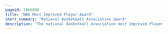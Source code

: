 ```yaml
---
pageid: 2066890
title: "NBA Most Improved Player Award"
short_summary: "National Basketball Association award"
description: "The national Basketball Association most improved Player Award is an annual Award given to the Player who has shown the most progress during the regular Season compared to previous Seasons. The Winner is selected by a Panel of Sportswriters who each Cast a Vote for first second and third Places. Each first-place Vote is worth five Points each second-place Vote is worth three Points and each third-place Vote is worth one Point. The Player with the highest total Points Regardless of Number of first-place Votes wins the Award. The Criteria for selecting the most improved Player was initially open-ended, but the Nba clarified in later Years that it was intended for an up-and-coming Player who improved dramatically and not a Player who made a Comeback, distinguishing it from the defunct Nba Comeback Player of the Year Award. Since 202223 the Nba Season Winners receive the George mikan Trophy named after the five-time Nba Champion."
---
```

